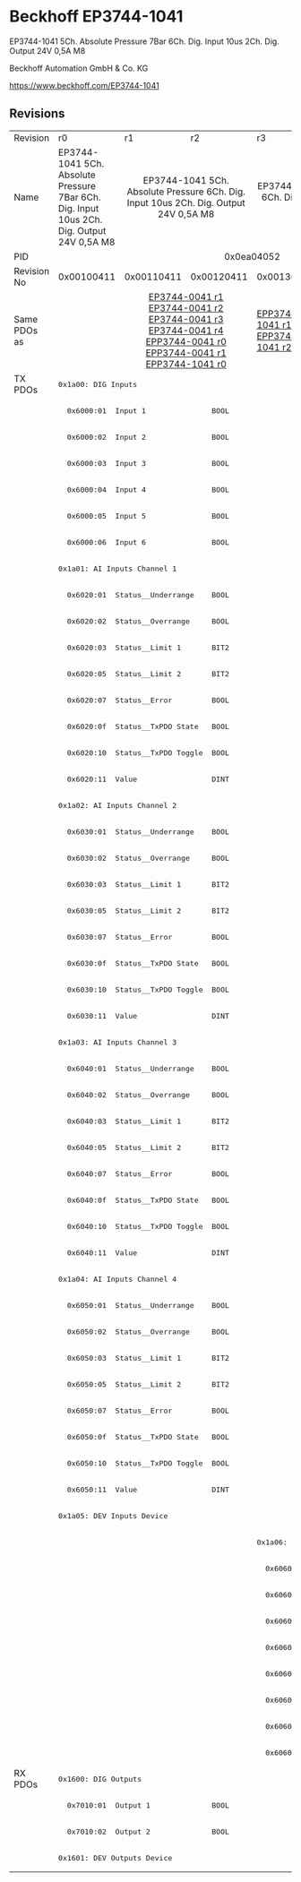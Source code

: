 # Beckhoff EP3744-1041

EP3744-1041 5Ch. Absolute Pressure 7Bar 6Ch. Dig. Input 10us 2Ch. Dig. Output 24V 0,5A M8

Beckhoff Automation GmbH & Co. KG

https://www.beckhoff.com/EP3744-1041

## Revisions
<table>
<tr >
<td>Revision</td>
<td><div class="foo">r0</div></td>
<td><div class="foo">r1</div></td>
<td><div class="foo">r2</div></td>
<td><div class="foo">r3</div></td>
<td><div class="foo">r4</div></td>
<td><div class="foo">r5</div></td>
</tr>
<tr >
<td>Name</td>
<td><div class="foo">EP3744-1041 5Ch. Absolute Pressure 7Bar 6Ch. Dig. Input 10us 2Ch. Dig. Output 24V 0,5A M8</div></td>
<td colspan=2 align="center"><div class="foo">EP3744-1041 5Ch. Absolute Pressure 6Ch. Dig. Input 10us 2Ch. Dig. Output 24V 0,5A M8</div></td>
<td colspan=3 align="center"><div class="foo">EP3744-1041 5Ch. Absolute Pressure 7Bar 6Ch. Dig. Input 10us 2Ch. Dig. Output 24V 0,5A M8</div></td>
</tr>
<tr >
<td>PID</td>
<td colspan=6 align="center"><div class="foo">0x0ea04052</div></td>
</tr>
<tr >
<td>Revision No</td>
<td>0x00100411</td>
<td>0x00110411</td>
<td>0x00120411</td>
<td>0x00130411</td>
<td>0x00140411</td>
<td>0x00150411</td>
</tr>
<tr >
<td>Same PDOs as</td>
<td></td>
<td colspan=2 align="center"><a href="EP3744-0041">EP3744-0041 r1</a><br/><a href="EP3744-0041">EP3744-0041 r2</a><br/><a href="EP3744-0041">EP3744-0041 r3</a><br/><a href="EP3744-0041">EP3744-0041 r4</a><br/><a href="EPP3744-0041">EPP3744-0041 r0</a><br/><a href="EPP3744-0041">EPP3744-0041 r1</a><br/><a href="EPP3744-1041">EPP3744-1041 r0</a></td>
<td><a href="EPP3744-1041">EPP3744-1041 r1</a><br/><a href="EPP3744-1041">EPP3744-1041 r2</a></td>
<td><a href="EPP3744-1041">EPP3744-1041 r3</a></td>
<td><a href="EP3744-0041">EP3744-0041 r5</a><br/><a href="EPP3744-0041">EPP3744-0041 r2</a><br/><a href="EPP3744-1041">EPP3744-1041 r4</a></td>
</tr>
<tr class="txpdo pdosection">
<td rowspan=53 valign=top>TX PDOs</td>
<td colspan=6 align="left"><pre>0x1a00: DIG Inputs</pre></td>
<td></td>
</tr>
<tr class="txpdo">
<td colspan=6 align="left"><pre>  0x6000:01  Input 1               BOOL</pre></td>
</tr>
<tr class="txpdo">
<td colspan=6 align="left"><pre>  0x6000:02  Input 2               BOOL</pre></td>
</tr>
<tr class="txpdo">
<td colspan=6 align="left"><pre>  0x6000:03  Input 3               BOOL</pre></td>
</tr>
<tr class="txpdo">
<td colspan=6 align="left"><pre>  0x6000:04  Input 4               BOOL</pre></td>
</tr>
<tr class="txpdo">
<td colspan=6 align="left"><pre>  0x6000:05  Input 5               BOOL</pre></td>
</tr>
<tr class="txpdo">
<td colspan=6 align="left"><pre>  0x6000:06  Input 6               BOOL</pre></td>
</tr>
<tr class="txpdo pdosection">
<td colspan=6 align="left"><pre>0x1a01: AI Inputs Channel 1</pre></td>
</tr>
<tr class="txpdo">
<td colspan=6 align="left"><pre>  0x6020:01  Status__Underrange    BOOL</pre></td>
</tr>
<tr class="txpdo">
<td colspan=6 align="left"><pre>  0x6020:02  Status__Overrange     BOOL</pre></td>
</tr>
<tr class="txpdo">
<td colspan=6 align="left"><pre>  0x6020:03  Status__Limit 1       BIT2</pre></td>
</tr>
<tr class="txpdo">
<td colspan=6 align="left"><pre>  0x6020:05  Status__Limit 2       BIT2</pre></td>
</tr>
<tr class="txpdo">
<td colspan=6 align="left"><pre>  0x6020:07  Status__Error         BOOL</pre></td>
</tr>
<tr class="txpdo">
<td colspan=6 align="left"><pre>  0x6020:0f  Status__TxPDO State   BOOL</pre></td>
</tr>
<tr class="txpdo">
<td colspan=6 align="left"><pre>  0x6020:10  Status__TxPDO Toggle  BOOL</pre></td>
</tr>
<tr class="txpdo">
<td colspan=6 align="left"><pre>  0x6020:11  Value                 DINT</pre></td>
</tr>
<tr class="txpdo pdosection">
<td colspan=6 align="left"><pre>0x1a02: AI Inputs Channel 2</pre></td>
</tr>
<tr class="txpdo">
<td colspan=6 align="left"><pre>  0x6030:01  Status__Underrange    BOOL</pre></td>
</tr>
<tr class="txpdo">
<td colspan=6 align="left"><pre>  0x6030:02  Status__Overrange     BOOL</pre></td>
</tr>
<tr class="txpdo">
<td colspan=6 align="left"><pre>  0x6030:03  Status__Limit 1       BIT2</pre></td>
</tr>
<tr class="txpdo">
<td colspan=6 align="left"><pre>  0x6030:05  Status__Limit 2       BIT2</pre></td>
</tr>
<tr class="txpdo">
<td colspan=6 align="left"><pre>  0x6030:07  Status__Error         BOOL</pre></td>
</tr>
<tr class="txpdo">
<td colspan=6 align="left"><pre>  0x6030:0f  Status__TxPDO State   BOOL</pre></td>
</tr>
<tr class="txpdo">
<td colspan=6 align="left"><pre>  0x6030:10  Status__TxPDO Toggle  BOOL</pre></td>
</tr>
<tr class="txpdo">
<td colspan=6 align="left"><pre>  0x6030:11  Value                 DINT</pre></td>
</tr>
<tr class="txpdo pdosection">
<td colspan=6 align="left"><pre>0x1a03: AI Inputs Channel 3</pre></td>
</tr>
<tr class="txpdo">
<td colspan=6 align="left"><pre>  0x6040:01  Status__Underrange    BOOL</pre></td>
</tr>
<tr class="txpdo">
<td colspan=6 align="left"><pre>  0x6040:02  Status__Overrange     BOOL</pre></td>
</tr>
<tr class="txpdo">
<td colspan=6 align="left"><pre>  0x6040:03  Status__Limit 1       BIT2</pre></td>
</tr>
<tr class="txpdo">
<td colspan=6 align="left"><pre>  0x6040:05  Status__Limit 2       BIT2</pre></td>
</tr>
<tr class="txpdo">
<td colspan=6 align="left"><pre>  0x6040:07  Status__Error         BOOL</pre></td>
</tr>
<tr class="txpdo">
<td colspan=6 align="left"><pre>  0x6040:0f  Status__TxPDO State   BOOL</pre></td>
</tr>
<tr class="txpdo">
<td colspan=6 align="left"><pre>  0x6040:10  Status__TxPDO Toggle  BOOL</pre></td>
</tr>
<tr class="txpdo">
<td colspan=6 align="left"><pre>  0x6040:11  Value                 DINT</pre></td>
</tr>
<tr class="txpdo pdosection">
<td colspan=6 align="left"><pre>0x1a04: AI Inputs Channel 4</pre></td>
</tr>
<tr class="txpdo">
<td colspan=6 align="left"><pre>  0x6050:01  Status__Underrange    BOOL</pre></td>
</tr>
<tr class="txpdo">
<td colspan=6 align="left"><pre>  0x6050:02  Status__Overrange     BOOL</pre></td>
</tr>
<tr class="txpdo">
<td colspan=6 align="left"><pre>  0x6050:03  Status__Limit 1       BIT2</pre></td>
</tr>
<tr class="txpdo">
<td colspan=6 align="left"><pre>  0x6050:05  Status__Limit 2       BIT2</pre></td>
</tr>
<tr class="txpdo">
<td colspan=6 align="left"><pre>  0x6050:07  Status__Error         BOOL</pre></td>
</tr>
<tr class="txpdo">
<td colspan=6 align="left"><pre>  0x6050:0f  Status__TxPDO State   BOOL</pre></td>
</tr>
<tr class="txpdo">
<td colspan=6 align="left"><pre>  0x6050:10  Status__TxPDO Toggle  BOOL</pre></td>
</tr>
<tr class="txpdo">
<td colspan=6 align="left"><pre>  0x6050:11  Value                 DINT</pre></td>
</tr>
<tr class="txpdo pdosection">
<td colspan=6 align="left"><pre>0x1a05: DEV Inputs Device</pre></td>
</tr>
<tr class="txpdo pdosection">
<td colspan=3 align="left"></td>
<td colspan=3 align="left"><pre>0x1a06: AI Inputs Reference</pre></td>
</tr>
<tr class="txpdo">
<td colspan=3 align="left"></td>
<td colspan=3 align="left"><pre>  0x6060:01  Status__Underrange    BOOL</pre></td>
</tr>
<tr class="txpdo">
<td colspan=3 align="left"></td>
<td colspan=3 align="left"><pre>  0x6060:02  Status__Overrange     BOOL</pre></td>
</tr>
<tr class="txpdo">
<td colspan=3 align="left"></td>
<td colspan=3 align="left"><pre>  0x6060:03  Status__Limit 1       BIT2</pre></td>
</tr>
<tr class="txpdo">
<td colspan=3 align="left"></td>
<td colspan=3 align="left"><pre>  0x6060:05  Status__Limit 2       BIT2</pre></td>
</tr>
<tr class="txpdo">
<td colspan=3 align="left"></td>
<td colspan=3 align="left"><pre>  0x6060:07  Status__Error         BOOL</pre></td>
</tr>
<tr class="txpdo">
<td colspan=3 align="left"></td>
<td colspan=3 align="left"><pre>  0x6060:0f  Status__TxPDO State   BOOL</pre></td>
</tr>
<tr class="txpdo">
<td colspan=3 align="left"></td>
<td colspan=3 align="left"><pre>  0x6060:10  Status__TxPDO Toggle  BOOL</pre></td>
</tr>
<tr class="txpdo">
<td colspan=3 align="left"></td>
<td colspan=3 align="left"><pre>  0x6060:11  Value                 DINT</pre></td>
</tr>
<tr class="rxpdo pdosection">
<td rowspan=4 valign=top>RX PDOs</td>
<td colspan=6 align="left"><pre>0x1600: DIG Outputs</pre></td>
<td></td>
</tr>
<tr class="rxpdo">
<td colspan=6 align="left"><pre>  0x7010:01  Output 1              BOOL</pre></td>
</tr>
<tr class="rxpdo">
<td colspan=6 align="left"><pre>  0x7010:02  Output 2              BOOL</pre></td>
</tr>
<tr class="rxpdo pdosection">
<td colspan=6 align="left"><pre>0x1601: DEV Outputs Device</pre></td>
</tr>
</table>
